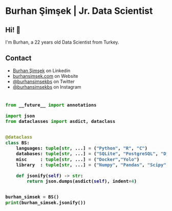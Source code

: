 # Burhan Şimşek | Jr. Data Scientist
## Hi! 👋
I'm Burhan, a 22 years old Data Scientist from Turkey.

## Contact
- [Burhan Şimşek](https://www.linkedin.com/in/burhansimsek) on Linkedin
- [burhansimsek.com](http://burhansimsek.com) on Website
- [@burhansimsekbs](https://twitter.com/burhansimsekbs) on Twitter
- [@burhansimsekbs](https://instagram.com/burhansimsekbs) on Instagram

<!-- Zero width character is used to put extra blank lines before and after code -->

<h3>
    
```python
​
from __future__ import annotations

import json
from dataclasses import asdict, dataclass


@dataclass
class BS:
    languages: tuple[str, ...] = ("Python", "R", "C")
    databases: tuple[str, ...] = ("SQLite", "PostgreSQL", "DynamoDB", "MSSQL")
    misc     : tuple[str, ...] = ("Docker","Yolo")
    library  : tuple[str, ...] = ("Numpy", "Pandas", "Scipy", "Sklearn","Tensorflow","OpenCv")

    def jsonify(self) -> str:
        return json.dumps(asdict(self), indent=4)


burhan_simsek = BS()
print(burhan_simsek.jsonify())
​
```
</h3>

